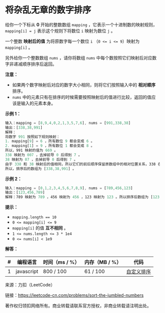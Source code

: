 # 将杂乱无章的数字排序

给你一个下标从 **0** 开始的整数数组 `mapping` ，它表示一个十进制数的映射规则，`mapping[i] = j` 表示这个规则下将数位 `i` 映射为数位 `j` 。

一个整数 **映射后的值** 为将原数字每一个数位 `i` （`0 <= i <= 9`）映射为 `mapping[i]` 。

另外给你一个整数数组 `nums` ，请你将数组 `nums` 中每个数按照它们映射后对应数字非递减顺序排序后返回。

**注意：**

- 如果两个数字映射后对应的数字大小相同，则将它们按照输入中的 **相对顺序** 排序。
- `nums` 中的元素只有在排序的时候需要按照映射后的值进行比较，返回的值应该是输入的元素本身。

**示例 1：**

``` javascript
输入：mapping = [8,9,4,0,2,1,3,5,7,6], nums = [991,338,38]
输出：[338,38,991]
解释：
将数字 991 按照如下规则映射：
1. mapping[9] = 6 ，所有数位 9 都会变成 6 。
2. mapping[1] = 9 ，所有数位 1 都会变成 8 。
所以，991 映射的值为 669 。
338 映射为 007 ，去掉前导 0 后得到 7 。
38 映射为 07 ，去掉前导 0 后得到 7 。
由于 338 和 38 映射后的值相同，所以它们的前后顺序保留原数组中的相对位置关系，338 在 38 的前面。
所以，排序后的数组为 [338,38,991] 。
```

**示例 2：**

``` javascript
输入：mapping = [0,1,2,3,4,5,6,7,8,9], nums = [789,456,123]
输出：[123,456,789]
解释：789 映射为 789 ，456 映射为 456 ，123 映射为 123 。所以排序后数组为 [123,456,789] 。
```

**提示：**

- `mapping.length == 10`
- `0 <= mapping[i] <= 9`
- `mapping[i]` 的值 **互不相同** 。
- `1 <= nums.length <= 3 * 1e4`
- `0 <= nums[i] < 1e9`

**解答：**

**#**|**编程语言**|**时间（ms / %）**|**内存（MB / %）**|**代码**
--|--|--|--|--
1|javascript|800 / 100|61 / 100|[自定义排序](./javascript/ac_v1.js)

来源：力扣（LeetCode）

链接：https://leetcode-cn.com/problems/sort-the-jumbled-numbers

著作权归领扣网络所有。商业转载请联系官方授权，非商业转载请注明出处。
